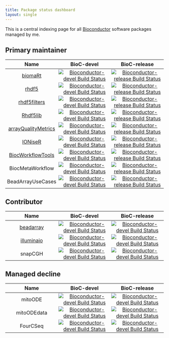 ```yaml
---	
title: Package status dashboard
layout: single
---	
```


<style>
.tablelines table, .tablelines td, .tablelines th {
        border: 1px solid black;
        }
table {
    display: table;
}
td {
        width: 33%;
        padding: 1px;
        }
</style>

This is a central indexing page for all [Bioconductor](https://bioconductor.org) software packages managed by me.
 
## Primary maintainer	

| Name |  BioC-devel | BioC-release | 	
|:----------------:|:----------------:|:----------------:|	
| [biomaRt](https://github.com/grimbough/biomaRt) | [![Bioconductor-devel Build Status](http://bioconductor.org/shields/build/devel/bioc/biomaRt.svg)](http://bioconductor.org/checkResults/devel/bioc-LATEST/biomaRt) | [![Bioconductor-release Build Status](http://bioconductor.org/shields/build/release/bioc/biomaRt.svg)](http://bioconductor.org/checkResults/release/bioc-LATEST/biomaRt) |
| [rhdf5](https://github.com/grimbough/rhdf5) | [![Bioconductor-devel Build Status](http://bioconductor.org/shields/build/devel/bioc/rhdf5.svg)](http://bioconductor.org/checkResults/devel/bioc-LATEST/rhdf5) | [![Bioconductor-release Build Status](http://bioconductor.org/shields/build/release/bioc/rhdf5.svg)](http://bioconductor.org/checkResults/release/bioc-LATEST/rhdf5) |
| [rhdf5filters](https://github.com/grimbough/rhdf5filters) | [![Bioconductor-devel Build Status](http://bioconductor.org/shields/build/devel/bioc/rhdf5filters.svg)](http://bioconductor.org/checkResults/devel/bioc-LATEST/rhdf5filters) | [![Bioconductor-release Build Status](http://bioconductor.org/shields/build/release/bioc/rhdf5filters.svg)](http://bioconductor.org/checkResults/release/bioc-LATEST/rhdf5filters) |
| [Rhdf5lib](https://github.com/grimbough/Rhdf5lib) | [![Bioconductor-devel Build Status](http://bioconductor.org/shields/build/devel/bioc/Rhdf5lib.svg)](http://bioconductor.org/checkResults/devel/bioc-LATEST/Rhdf5lib) | [![Bioconductor-release Build Status](http://bioconductor.org/shields/build/release/bioc/Rhdf5lib.svg)](http://bioconductor.org/checkResults/release/bioc-LATEST/Rhdf5lib) |
| [arrayQualityMetrics](https://github.com/grimbough/arrayQualityMetrics) | [![Bioconductor-devel Build Status](http://bioconductor.org/shields/build/devel/bioc/arrayQualityMetrics.svg)](http://bioconductor.org/checkResults/devel/bioc-LATEST/arrayQualityMetrics) | [![Bioconductor-release Build Status](http://bioconductor.org/shields/build/release/bioc/arrayQualityMetrics.svg)](http://bioconductor.org/checkResults/release/bioc-LATEST/arrayQualityMetrics) |
| [IONiseR](https://github.com/grimbough/IONiseR) | [![Bioconductor-devel Build Status](http://bioconductor.org/shields/build/devel/bioc/IONiseR.svg)](http://bioconductor.org/checkResults/devel/bioc-LATEST/IONiseR) | [![Bioconductor-release Build Status](http://bioconductor.org/shields/build/release/bioc/IONiseR.svg)](http://bioconductor.org/checkResults/release/bioc-LATEST/IONiseR) |
| [BiocWorkflowTools](https://github.com/grimbough/BiocWorkflowTools) | [![Bioconductor-devel Build Status](http://bioconductor.org/shields/build/devel/bioc/BiocWorkflowTools.svg)](http://bioconductor.org/checkResults/devel/bioc-LATEST/BiocWorkflowTools) | [![Bioconductor-release Build Status](http://bioconductor.org/shields/build/release/bioc/BiocWorkflowTools.svg)](http://bioconductor.org/checkResults/release/bioc-LATEST/BiocWorkflowTools) |
| BiocMetaWorkflow | [![Bioconductor-devel Build Status](https://bioconductor.org/shields/build/devel/workflows/BiocMetaWorkflow.svg)](http://bioconductor.org/checkResults/devel/workflows-LATEST/BiocMetaWorkflow/) | [![Bioconductor-release Build Status](https://bioconductor.org/shields/build/release/workflows/BiocMetaWorkflow.svg)](http://bioconductor.org/checkResults/release/workflows-LATEST/BiocMetaWorkflow/)
| BeadArrayUseCases  | [![Bioconductor-devel Build Status](http://bioconductor.org/shields/build/devel/data-experiment/BeadArrayUseCases.svg)](http://bioconductor.org/checkResults/devel/data-experiment-LATEST/BeadArrayUseCases/) | [![Bioconductor-release Build Status](http://bioconductor.org/shields/build/release/data-experiment/BeadArrayUseCases.svg)](http://bioconductor.org/checkResults/release/data-experiment-LATEST/BeadArrayUseCases/)

## Contributor
 
| Name |  BioC-devel | BioC-release | 	
|:----------------:|:----------------:|:----------------:|	
| [beadarray](https://github.com/markdunning/beadarray) | [![Bioconductor-devel Build Status](http://bioconductor.org/shields/build/devel/bioc/beadarray.svg)](http://bioconductor.org/checkResults/devel/bioc-LATEST/beadarray) | [![Bioconductor-devel Build Status](http://bioconductor.org/shields/build/release/bioc/beadarray.svg)](http://bioconductor.org/checkResults/release/bioc-LATEST/beadarray) |	
| [illuminaio](https://github.com/HenrikBengtsson/illuminaio) | [![Bioconductor-devel Build Status](http://bioconductor.org/shields/build/devel/bioc/illuminaio.svg)](http://bioconductor.org/checkResults/devel/bioc-LATEST/illuminaio) | [![Bioconductor-devel Build Status](http://bioconductor.org/shields/build/release/bioc/illuminaio.svg)](http://bioconductor.org/checkResults/release/bioc-LATEST/illuminaio) |	
| snapCGH | [![Bioconductor-devel Build Status](http://bioconductor.org/shields/build/devel/bioc/snapCGH.svg)](http://bioconductor.org/checkResults/devel/bioc-LATEST/snapCGH) | [![Bioconductor-devel Build Status](http://bioconductor.org/shields/build/release/bioc/snapCGH.svg)](http://bioconductor.org/checkResults/release/bioc-LATEST/snapCGH) |

## Managed decline

| Name |  BioC-devel | BioC-release |
|:----------------:|:----------------:|:----------------:|	
| mitoODE | [![Bioconductor-devel Build Status](http://bioconductor.org/shields/build/devel/bioc/mitoODE.svg)](http://bioconductor.org/checkResults/devel/bioc-LATEST/mitoODE) | [![Bioconductor-devel Build Status](http://bioconductor.org/shields/build/release/bioc/mitoODE.svg)](http://bioconductor.org/checkResults/release/bioc-LATEST/mitoODE) |
| mitoODEdata | [![Bioconductor-devel Build Status](http://bioconductor.org/shields/build/devel/bioc/mitoODEdata.svg)](http://bioconductor.org/checkResults/devel/bioc-LATEST/mitoODEdata) | [![Bioconductor-devel Build Status](http://bioconductor.org/shields/build/release/bioc/mitoODEdata.svg)](http://bioconductor.org/checkResults/release/bioc-LATEST/mitoODEdata) |
| FourCSeq | [![Bioconductor-devel Build Status](http://bioconductor.org/shields/build/devel/bioc/FourCSeq.svg)](http://bioconductor.org/checkResults/devel/bioc-LATEST/FourCSeq) | [![Bioconductor-devel Build Status](http://bioconductor.org/shields/build/release/bioc/FourCSeq.svg)](http://bioconductor.org/checkResults/release/bioc-LATEST/FourCSeq) |
